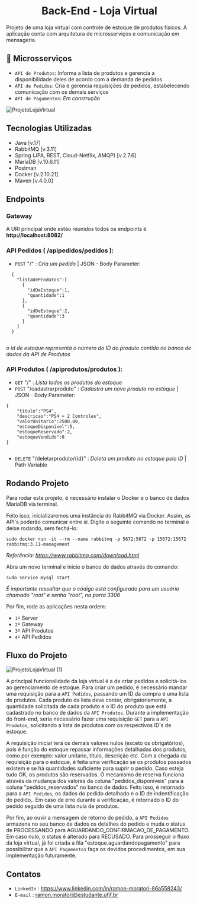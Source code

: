 <h1 align="center">
  Back-End - Loja Virtual
</h1>

<p>
  Projeto de uma loja virtual com controle de estoque de produtos físicos. A aplicação conta com arquitetura de microsserviços e comunicação em mensageria.
</p>

## :hammer: Microsserviços

- `API de Produtos`: Informa a lista de produtos e gerencia a disponibilidade deles de acordo com a demanda de pedidos 
- `API de Pedidos`: Cria e gerencia requisições de pedidos, estabelecendo comunicação com os demais serviços
- `API de Pagamentos`: *Em construção*

![ProjetoLojaVirtual](https://user-images.githubusercontent.com/90486302/211391658-f07ce400-0600-43e5-b473-430307044d1b.jpg)

## Tecnologias Utilizadas

- Java [v.17]
- RabbitMQ [v.3.11]
- Spring (JPA, REST, Cloud-Netflix, AMQP) [v.2.7.6]
- MariaDB [v.10.6.11] 
- Postman
- Docker [v.2.10.21]
- Maven [v.4.0.0]


## Endpoints

### Gateway

A URI principal onde estão reunidos todos os endpoints é **http://localhost:8082/**

### API Pedidos ( /apipedidos/pedidos ):

- `POST`  "/" : *Cria um pedido* | JSON - Body Parameter:

```
  {
    "listaDeProdutos":[
      {
        "idDeEstoque":1,
        "quantidade":1
      },
      {
        "idDeEstoque":2,
        "quantidade":3
      }
    ]
  }
  
```

*o id de estoque representa o número do ID do produto contido no banco de dados da API de Produtos* 

### API Produtos ( /apiprodutos/produtos ):

- `GET`  "/" : *Lista todos os produtos do estoque*
- `POST` "/cadastrarproduto" : *Cadastra um novo produto no estoque* | JSON - Body Parameter:

```
{
    "titulo":"PS4",
    "descricao":"PS4 + 2 Controles",
    "valorUnitario":2500.00,
    "estoqueDisponivel":5,
    "estoqueReservado":2,
    "estoqueVendido":0
}
  
```

- `DELETE` "/deletarproduto/{id}" : *Deleta um produto no estoque pelo ID* | Path Variable


## Rodando Projeto

Para rodar este projeto, é necessário instalar o Docker e o banco de dados MariaDB via terminal.

Feito isso, inicializaremos uma instância do RabbitMQ via Docker. Assim, as API's poderão comunicar entre si. Digite o seguinte comando no terminal e deixe rodando, sem fechá-lo:
```
sudo docker run -it --rm --name rabbitmq -p 5672:5672 -p 15672:15672 rabbitmq:3.11-management

```
*Referência: https://www.rabbitmq.com/download.html*

Abra um novo terminal e inicie o banco de dados através do comando:
```
sudo service mysql start
```
*É importante ressaltar que o código está configurado para um usuário chamado "root" e senha "root", na porta 3306*

Por fim, rode as aplicações nesta ordem:
- `1º`  Server
- `2º`  Gateway
- `3º`  API Produtos
- `4º`  API Pedidos

## Fluxo do Projeto

![ProjetoLojaVirtual (1)](https://user-images.githubusercontent.com/90486302/211398111-57f6bfd8-b13a-42d0-8ead-b77d2411c7ae.jpg)

A principal funcionalidade da loja virtual é a de criar pedidos e solicitá-los ao gerenciamento de estoque. Para criar um pedido, é necessário mandar uma requisição para a `API Pedidos`, passando um ID da compra e uma lista de produtos. Cada produto da lista deve conter, obrigatoriamente, a quantidade solicitada de cada produto e o ID do produto que está cadastrado no banco de dados da `API Produtos`. Durante a implementação do front-end, seria necessário fazer uma requisição `GET` para a `API Produtos`, solicitando a lista de produtos com os respectivos ID's de estoque. 

A requisição inicial terá os demais valores nulos (exceto os obrigatórios), pois é função do estoque repassar informações detalhadas dos produtos, como por exemplo: valor unitário, título, descrição etc. Com a chegada da requisição para o estoque, é feita uma verificação se os produtos passados existem e se há quantidades suficiente para suprir o pedido. Caso esteja tudo OK, os produtos são reservados. O mecanismo de reserva funciona através da mudança dos valores da coluna "pedidos_disponiveis" para a coluna "pedidos_reservados" no banco de dados. Feito isso, é retornado para a `API Pedidos`, os dados do pedido detalhado e o ID de indentificação do pedido,. Em caso de erro durante a verificação, é retornado o ID do pedido seguido de uma lista nula de produtos.

Por fim, ao ouvir a mensagem de retorno do pedido, a `API Pedidos` armazena no seu banco de dados os detalhes do pedido e muda o status de PROCESSANDO para AGUARDANDO_CONFIRMACAO_DE_PAGAMENTO. Em caso nulo, o status é alterado para RECUSADO. Para prosseguir o fluxo da loja virtual, já foi criada a fila "estoque.aguardandopagamento" para possibilitar que a `API Pagamentos` faça os devidos procedimentos, em sua implementação futuramente.

## Contatos

- `LinkedIn` : https://www.linkedin.com/in/ramon-moratori-86a558243/
- `E-mail` : ramon.moratori@estudante.ufjf.br
